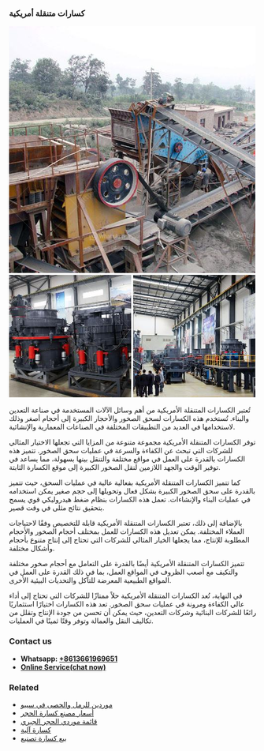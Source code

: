 <h3>كسارات متنقلة أمريكية</h3><img src='1701852677.jpg' alt=''><p>تُعتبر الكسارات المتنقلة الأمريكية من أهم وسائل الآلات المستخدمة في صناعة التعدين والبناء. تُستخدم هذه الكسارات لسحق الصخور والأحجار الكبيرة إلى أحجام أصغر وذلك لاستخدامها في العديد من التطبيقات المختلفة في الصناعات المعمارية والإنشائية.</p><p>توفر الكسارات المتنقلة الأمريكية مجموعة متنوعة من المزايا التي تجعلها الاختيار المثالي للشركات التي تبحث عن الكفاءة والسرعة في عمليات سحق الصخور. تتميز هذه الكسارات بالقدرة على العمل في مواقع مختلفة والتنقل بينها بسهولة، مما يساعد في توفير الوقت والجهد اللازمين لنقل الصخور الكبيرة إلى موقع الكسارة الثابتة.</p><p>كما تتميز الكسارات المتنقلة الأمريكية بفعالية عالية في عمليات السحق، حيث تتميز بالقدرة على سحق الصخور الكبيرة بشكل فعال وتحويلها إلى حجم صغير يمكن استخدامه في عمليات البناء والإنشاءات. تعمل هذه الكسارات بنظام ضغط هيدروليكي قوي يسمح بتحقيق نتائج مثلى في وقت قصير.</p><p>بالإضافة إلى ذلك، تعتبر الكسارات المتنقلة الأمريكية قابلة للتخصيص وفقًا لاحتياجات العملاء المختلفة. يمكن تعديل هذه الكسارات للعمل بمختلف أحجام الصخور والأحجام المطلوبة للإنتاج، مما يجعلها الخيار المثالي للشركات التي تحتاج إلى إنتاج متنوع بأحجام وأشكال مختلفة.</p><p>تتميز الكسارات المتنقلة الأمريكية أيضًا بالقدرة على التعامل مع أحجام صخور مختلفة والتكيف مع أصعب الظروف في المواقع العمل، بما في ذلك القدرة على العمل في المواقع الطبيعية المعرضة للتآكل والتحديات البيئية الأخرى.</p><p>في النهاية، تُعد الكسارات المتنقلة الأمريكية حلاً ممتازًا للشركات التي تحتاج إلى أداء عالي الكفاءة ومرونة في عمليات سحق الصخور. تعد هذه الكسارات اختيارًا استثماريًا رائعًا للشركات البنائية وشركات التعدين، حيث يمكن أن تحسن من جودة الإنتاج وتقلل من تكاليف النقل والعمالة وتوفر وقتًا ثمينًا في العمليات.</p><h3>Contact us</h3><ul><li><strong>Whatsapp:&nbsp;<a href="https://wa.me/8613661969651">+8613661969651</a></strong></li><li><a href="https://swt.shibang-china.com/?git&amp;zhl&amp;كسارات متنقلة أمريكية"><strong>Online Service(chat now)</strong></a></li></ul><h3>Related</h3><ul><li><a href='موردين للرمل والحصى في سيبو.md'>موردين للرمل والحصى في سيبو</a></li><li><a href='أسعار مصنع كسارة الحجر.md'>أسعار مصنع كسارة الحجر</a></li><li><a href='قائمة موردي الحجر الجيري.md'>قائمة موردي الحجر الجيري</a></li><li><a href='كسارة آلية.md'>كسارة آلية</a></li><li><a href='بيع كسارة تصنيع.md'>بيع كسارة تصنيع</a></li></ul>